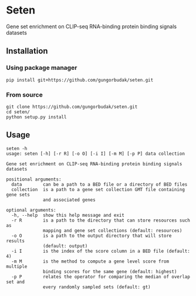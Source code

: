# Seten

Gene set enrichment on CLIP-seq RNA-binding protein binding signals datasets

## Installation

### Using package manager

    pip install git+https://github.com/gungorbudak/seten.git

### From source

    git clone https://github.com/gungorbudak/seten.git
    cd seten/
    python setup.py install

## Usage

    seten -h
    usage: seten [-h] [-r R] [-o O] [-i I] [-m M] [-p P] data collection

    Gene set enrichment on CLIP-seq RNA-binding protein binding signals datasets

    positional arguments:
      data        can be a path to a BED file or a directory of BED files
      collection  is a path to a gene set collection GMT file containing gene sets
                  and associated genes

    optional arguments:
      -h, --help  show this help message and exit
      -r R        is a path to the directory that can store resources such as
                  mapping and gene set collections (default: resources)
      -o O        is a path to the output directory that will store results
                  (default: output)
      -i I        is the index of the score column in a BED file (default: 4)
      -m M        is the method to compute a gene level score from multiple
                  binding scores for the same gene (default: highest)
      -p P        relates the operator for comparing the median of overlap set and
                  every randomly sampled sets (default: gt)
